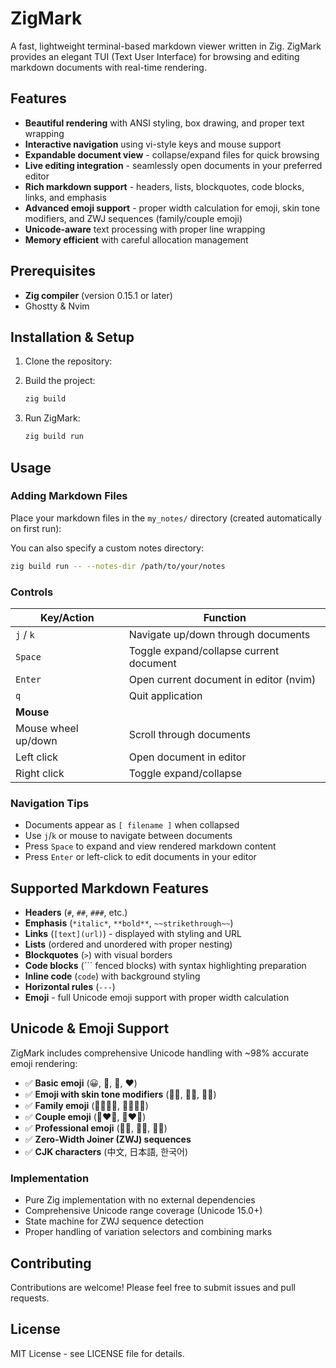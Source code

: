# ZigMark

A fast, lightweight terminal-based markdown viewer written in Zig. ZigMark provides an elegant TUI (Text User Interface) for browsing and editing markdown documents with real-time rendering.

## Features

- **Beautiful rendering** with ANSI styling, box drawing, and proper text wrapping
- **Interactive navigation** using vi-style keys and mouse support
- **Expandable document view** - collapse/expand files for quick browsing
- **Live editing integration** - seamlessly open documents in your preferred editor
- **Rich markdown support** - headers, lists, blockquotes, code blocks, links, and emphasis
- **Advanced emoji support** - proper width calculation for emoji, skin tone modifiers, and ZWJ sequences (family/couple emoji)
- **Unicode-aware** text processing with proper line wrapping
- **Memory efficient** with careful allocation management

## Prerequisites

- **Zig compiler** (version 0.15.1 or later)
- Ghostty & Nvim

## Installation & Setup

1. Clone the repository:

2. Build the project:
   ```bash
   zig build
   ```

3. Run ZigMark:
   ```bash
   zig build run
   ```

## Usage

### Adding Markdown Files

Place your markdown files in the `my_notes/` directory (created automatically on first run):

You can also specify a custom notes directory:

```bash
zig build run -- --notes-dir /path/to/your/notes
```

### Controls

| Key/Action | Function |
|------------|----------|
| `j` / `k` | Navigate up/down through documents |
| `Space` | Toggle expand/collapse current document |
| `Enter` | Open current document in editor (nvim) |
| `q` | Quit application |
| **Mouse** | |
| Mouse wheel up/down | Scroll through documents |
| Left click | Open document in editor |
| Right click | Toggle expand/collapse |

### Navigation Tips

- Documents appear as `[ filename ]` when collapsed
- Use `j`/`k` or mouse to navigate between documents
- Press `Space` to expand and view rendered markdown content
- Press `Enter` or left-click to edit documents in your editor

## Supported Markdown Features

- **Headers** (`#`, `##`, `###`, etc.)
- **Emphasis** (`*italic*`, `**bold**`, `~~strikethrough~~`)
- **Links** (`[text](url)`) - displayed with styling and URL
- **Lists** (ordered and unordered with proper nesting)
- **Blockquotes** (`>`) with visual borders
- **Code blocks** (``` fenced blocks) with syntax highlighting preparation
- **Inline code** (`code`) with background styling
- **Horizontal rules** (`---`)
- **Emoji** - full Unicode emoji support with proper width calculation

## Unicode & Emoji Support

ZigMark includes comprehensive Unicode handling with ~98% accurate emoji rendering:

- ✅ **Basic emoji** (😀, 🎉, 🚀, ❤️)
- ✅ **Emoji with skin tone modifiers** (👋🏽, 👶🏾, 👨🏿)
- ✅ **Family emoji** (👨‍👩‍👧‍👦, 👩‍👩‍👧‍👦)
- ✅ **Couple emoji** (👨‍❤️‍👨, 👩‍❤️‍👩)
- ✅ **Professional emoji** (👨‍💻, 👩‍⚕️, 👨‍🚒)
- ✅ **Zero-Width Joiner (ZWJ) sequences**
- ✅ **CJK characters** (中文, 日本語, 한국어)

### Implementation

- Pure Zig implementation with no external dependencies
- Comprehensive Unicode range coverage (Unicode 15.0+)
- State machine for ZWJ sequence detection
- Proper handling of variation selectors and combining marks

## Contributing

Contributions are welcome! Please feel free to submit issues and pull requests.

## License

MIT License - see LICENSE file for details.
